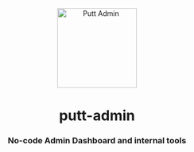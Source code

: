 <div align="center">

<img src="https://user-images.githubusercontent.com/5901894/146757594-5cf49c77-3a97-418d-860d-c7799a5eb3f2.png" alt="Putt Admin" width="160"/>

# putt-admin

### No-code Admin Dashboard and internal tools

</div>

